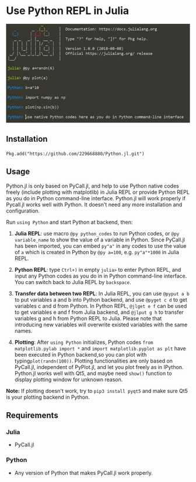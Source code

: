 # Use Python REPL in Julia

![example](Python.png)
## Installation
`Pkg.add("https://github.com/229668880/Python.jl.git")`

## Usage

Python.jl is only based on PyCall.jl, and help to use Python native codes freely (include plotting with matplotlib) in Julia REPL or provide Python REPL as you do in Python command-line interface. Python.jl will work properly if Pycall.jl works well with Python. It doesn't need any more installation and configuration.

Run `using Python` and start Python at backend, then:

1. __Julia REPL__: use macro `@py python_codes` to run Python codes, or `@py variable_name` to show the value of a variable in Python. Since PyCall.jl has been imported, you can embed `py"a"` in any codes to use the value of `a` which is created in Python by `@py a=100`, e.g. `py"a"*1000` in Julia REPL.

2. __Python REPL__: type `Ctrl+)` in empty `julia>` to enter Python REPL, and input any Python codes as you do in in Python command-line interface. You can switch back to Julia REPL by `backspace`.

3. __Transfer data between two REPL__: In Julia REPL, you can use `@pyput a b` to put variables a and b into Python backend, and use `@pyget c d` to get variables c and d from Python. In Python REPL, `@jlget e f` can be used to get variables e and f from Julia backend, and `@jlput g h` to transfer variables g and h from Python REPL to Julia. Please note that introducing new variables will overwrite existed variables with the same names.

4. __Plotting__: After `using Python` initializes, Python codes `from matplotlib.pylab import *` and `import matplotlib.pyplot as plt` have been executed in Python backend,so you can plot with typing`plot(randn(100))`. Plotting functionalities are only based on PyCall.jl, independent of PyPlot.jl, and  let you plot freely as in IPython. Python.jl works well with Qt5, and maybe need `show()` function to display plotting window for unknown reason.

**Note:**
If plotting doesn't work, try to `pip3 install pyqt5` and make sure Qt5 is your plotting backend in Python.

## Requirements

### Julia

* PyCall.jl

### Python

* Any version of Python that makes PyCall.jl work properly.


